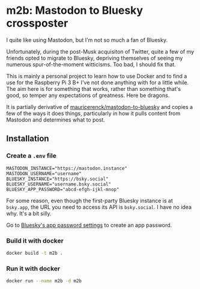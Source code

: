 # m2b: Mastodon to Bluesky crossposter

I quite like using Mastodon, but I'm not so much a fan of Bluesky.

Unfortunately, during the post-Musk acquisiton of Twitter, quite a few of my friends opted to migrate to Bluesky, depriving themselves of seeing my numerous spur-of-the-moment witticisms. Too bad, I should fix that.

This is mainly a personal project to learn how to use Docker and to find a use for the Raspberry Pi 3 B+ I've not done anything with for a little while. The aim here is for something that works, rather than something that's good, so temper any expectations of greatness. Here be dragons.

It is partially derivative of [mauricerenck/mastodon-to-bluesky](https://github.com/mauricerenck/mastodon-to-bluesky) and copies a few of the ways it does things, particularly in how it pulls content from Mastodon and determines what to post.

## Installation

### Create a `.env` file

```env
MASTODON_INSTANCE="https://mastodon.instance"
MASTODON_USERNAME="username"
BLUESKY_INSTANCE="https://bsky.social"
BLUESKY_USERNAME="username.bsky.social"
BLUESKY_APP_PASSWORD="abcd-efgh-ijkl-mnop"
```

For some reason, even though the first-party Bluesky instance is at `bsky.app`, the URL you need to access its API is `bsky.social`. I have no idea why. It's a bit silly.

Go to [Bluesky's app password settings](https://bsky.app/settings/app-passwords) to create an app password.

### Build it with docker

```sh
docker build -t m2b .
```

### Run it with docker

```sh
docker run --name m2b -d m2b
```
